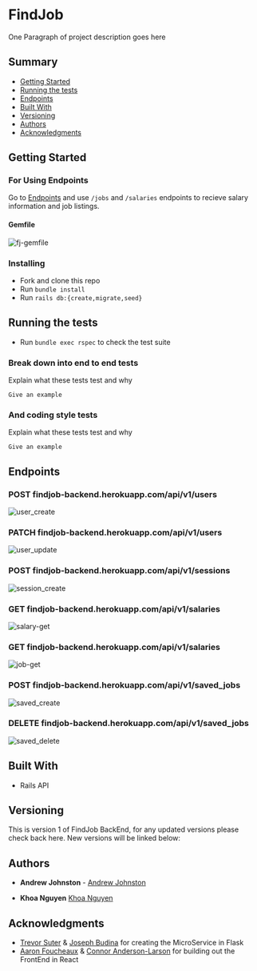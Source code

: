 # FindJob

One Paragraph of project description goes here

## Summary

  - [Getting Started](#getting-started)
  - [Running the tests](#running-the-tests)
  - [Endpoints](#endpoints)
  - [Built With](#built-with)
  - [Versioning](#versioning)
  - [Authors](#authors)
  - [Acknowledgments](#acknowledgments)

## Getting Started



### For Using Endpoints

Go to [Endpoints](#endpoints) and use `/jobs` and `/salaries` endpoints to recieve salary information and job listings.

#### Gemfile
![fj-gemfile](https://user-images.githubusercontent.com/72912074/119561756-d0a74580-bd62-11eb-97ae-2fecf29ae291.png)

### Installing

- Fork and clone this repo
- Run `bundle install`
- Run `rails db:{create,migrate,seed}`

## Running the tests

- Run `bundle exec rspec` to check the test suite

### Break down into end to end tests

Explain what these tests test and why

    Give an example

### And coding style tests

Explain what these tests test and why

    Give an example

## Endpoints

### POST findjob-backend.herokuapp.com/api/v1/users
![user_create](https://user-images.githubusercontent.com/72912074/119562547-af932480-bd63-11eb-83c7-f4040da2a46b.png)


### PATCH findjob-backend.herokuapp.com/api/v1/users
![user_update](https://user-images.githubusercontent.com/72912074/119562579-b9b52300-bd63-11eb-9673-bdebd5d038dd.png)


### POST findjob-backend.herokuapp.com/api/v1/sessions
![session_create](https://user-images.githubusercontent.com/72912074/119562594-bf126d80-bd63-11eb-99c7-7bf564d5e166.png)


### GET findjob-backend.herokuapp.com/api/v1/salaries
![salary-get](https://user-images.githubusercontent.com/72912074/119562622-c6397b80-bd63-11eb-860a-9ffbd7eaad2f.png)


### GET findjob-backend.herokuapp.com/api/v1/salaries
![job-get](https://user-images.githubusercontent.com/72912074/119562719-e36e4a00-bd63-11eb-9cd1-40669f0fd73c.png)


### POST findjob-backend.herokuapp.com/api/v1/saved_jobs
![saved_create](https://user-images.githubusercontent.com/72912074/119562636-ccc7f300-bd63-11eb-8f87-95f8a2ea9c61.png)


### DELETE findjob-backend.herokuapp.com/api/v1/saved_jobs
![saved_delete](https://user-images.githubusercontent.com/72912074/119562654-d18ca700-bd63-11eb-9bdf-20f1944e9b6d.png)


## Built With

  - Rails API

## Versioning

This is version 1 of FindJob BackEnd, for any updated versions please check back here. New versions will be linked below:

## Authors

  - **Andrew Johnston** - 
    [Andrew Johnston](https://github.com/omegaeye)
    
  - **Khoa Nguyen**
    [Khoa Nguyen](https://github.com/omegaeye)

## Acknowledgments

  - [Trevor Suter](https://github.com/Trevorsuter) & [Joseph Budina](https://github.com/josephbudina) for creating the MicroService in Flask
  - [Aaron Foucheaux](https://github.com/Afoucheaux) & [Connor Anderson-Larson](https://github.com/ConnorAndersonLarson) for building out the FrontEnd in React
